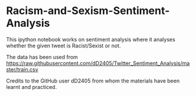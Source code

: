 # Racism-and-Sexism-Sentiment-Analysis

This ipython notebook works on sentiment analysis where it analyses whether the given tweet is Racist/Sexist or not.

The data has been used from https://raw.githubusercontent.com/dD2405/Twitter_Sentiment_Analysis/master/train.csv

Credits to the GitHub user dD2405 from whom the materials have been learnt and practiced.
